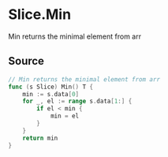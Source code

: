 # Slice.Min

Min returns the minimal element from arr

## Source

```go
// Min returns the minimal element from arr
func (s Slice) Min() T {
	min := s.data[0]
	for _, el := range s.data[1:] {
		if el < min {
			min = el
		}
	}
	return min
}
```